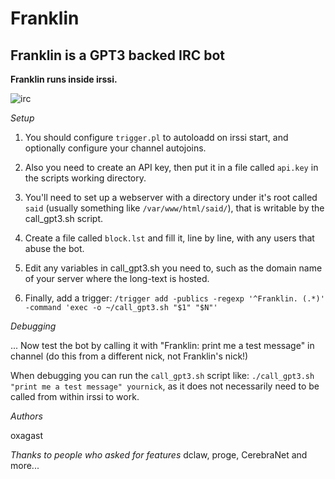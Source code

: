# Franklin

## Franklin is a GPT3 backed IRC bot

**Franklin runs inside irssi.**

![irc](https://raw.githubusercontent.com/oxagast/Franklin/main/irc_chats.png)

*Setup*

1) You should configure `trigger.pl` to autoloadd on irssi start, and optionally configure your channel autojoins.

2) Also you need to create an API key, then put it in a file called `api.key` in the scripts working directory.

3) You'll need to set up a webserver with a directory under it's root called `said` (usually something like `/var/www/html/said/`),
that is writable by the call_gpt3.sh script.

4) Create a file called `block.lst` and fill it, line by line, with any users that abuse the bot.

5) Edit any variables in call_gpt3.sh you need to, such as the domain name of your server where the long-text is hosted.

6) Finally, add a trigger: `/trigger add -publics -regexp '^Franklin. (.*)' -command 'exec -o ~/call_gpt3.sh "$1" "$N"'`

*Debugging*

... Now test the bot by calling it with "Franklin: print me a test message" in channel (do this from a different nick, 
not Franklin's nick!)

When debugging you can run the `call_gpt3.sh` script like: `./call_gpt3.sh "print me a test message" yournick`, as it does
not necessarily need to be called from within irssi to work.

*Authors*

oxagast

*Thanks to people who asked for features*
dclaw, proge, CerebraNet and more...
